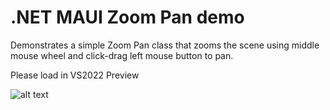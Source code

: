 # .NET MAUI Zoom Pan demo


Demonstrates a simple Zoom Pan class that zooms the scene using middle mouse wheel and click-drag left mouse button to pan.


Please load in VS2022 Preview

![alt text](https://github.com/timskillman/NET-MAUI/tree/main/ZoomPanDemo/ZoomPanDemo/Images/Screenshot.jpg "Screenshot")
